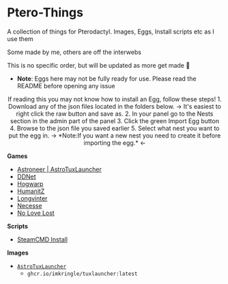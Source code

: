 # Ptero-Things
A collection of things for Pterodactyl. Images, Eggs, Install scripts etc as I use them

Some made by me, others are off the interwebs

This is no specific order, but will be updated as more get made 👀
- **Note**: Eggs here may not be fully ready for use. Please read the README before opening any issue

<p align="center">
If reading this you may not know how to install an Egg, follow these steps!
1. Download any of the json files located in the folders below.
-> It's easiest to right click the raw button and save as.
2. In your panel go to the Nests section in the admin part of the panel
3. Click the green Import Egg button
4. Browse to the json file you saved earlier
5. Select what nest you want to put the egg in.
-> *Note:If you want a new nest you need to create it before importing the egg.* <-
</p>

**Games**
* [Astroneer | AstroTuxLauncher](/Games/astrotuxlauncher)
* [DDNet](/Games/SteamCMD-Games/DDNet)
* [Hogwarp](/Games/Hogwarp)
* [HumanitZ](/Games/SteamCMD-Games/Humanitz)
* [Longvinter](/Games/Longvinter)
* [Necesse](/Games/SteamCMD-Games/Necesse)
* [No Love Lost](/Games/SteamCMD-Games/NoLoveLost)

**Scripts**
* [SteamCMD Install](Scripts/steamcmd.sh)

**Images**
* [`AstroTuxLauncher`](/Docker_Images/tuxlauncher)
    * `ghcr.io/imkringle/tuxlauncher:latest`
